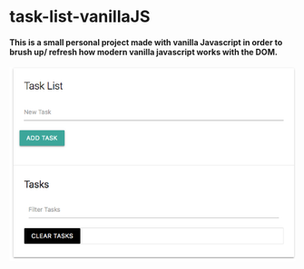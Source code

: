 # task-list-vanillaJS

#### This is a small personal project made with vanilla Javascript in order to brush up/ refresh how modern vanilla javascript works with the DOM.

![](Sample.png)
